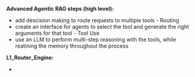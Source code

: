 **Advanced Agentic RAG steps (high level):**

- add descision making to route requests to multiple tools - Routing
- create an interface for agents to select the tool and generate the right arguments for that tool - Tool Use
- use an LLM to perform multi-step reasoning with the tools, while reatining the memory throughout the process

**L1_Router_Engine:**

-
